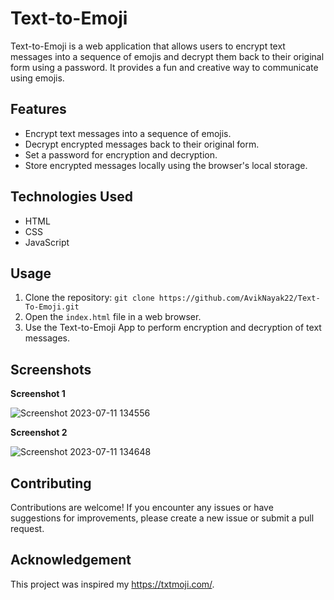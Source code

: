 # Text-to-Emoji 

Text-to-Emoji is a web application that allows users to encrypt text messages into a sequence of emojis and decrypt them back to their original form using a password. It provides a fun and creative way to communicate using emojis.

## Features

- Encrypt text messages into a sequence of emojis.
- Decrypt encrypted messages back to their original form.
- Set a password for encryption and decryption.
- Store encrypted messages locally using the browser's local storage.

## Technologies Used

- HTML
- CSS
- JavaScript

## Usage

1. Clone the repository: `git clone https://github.com/AvikNayak22/Text-To-Emoji.git`
2. Open the `index.html` file in a web browser.
3. Use the Text-to-Emoji App to perform encryption and decryption of text messages.

## Screenshots
__Screenshot 1__ <br/>

![Screenshot 2023-07-11 134556](https://github.com/AvikNayak22/Text-to-Emoji/assets/110925067/56e3a615-f0e6-4110-8b90-63922c66384b)

__Screenshot 2__ <br/>

![Screenshot 2023-07-11 134648](https://github.com/AvikNayak22/Text-to-Emoji/assets/110925067/f2b0c336-6293-4fb6-8c76-599ac36a6ffe)


## Contributing
Contributions are welcome! If you encounter any issues or have suggestions for improvements, please create a new issue or submit a pull request.

## Acknowledgement
This project was inspired my https://txtmoji.com/.
